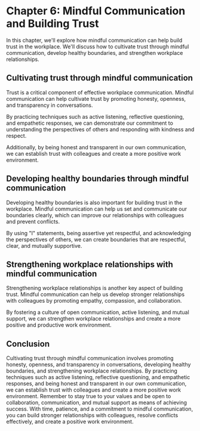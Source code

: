 Chapter 6: Mindful Communication and Building Trust
===================================================

In this chapter, we'll explore how mindful communication can help build trust in the workplace. We'll discuss how to cultivate trust through mindful communication, develop healthy boundaries, and strengthen workplace relationships.

Cultivating trust through mindful communication
-----------------------------------------------

Trust is a critical component of effective workplace communication. Mindful communication can help cultivate trust by promoting honesty, openness, and transparency in conversations.

By practicing techniques such as active listening, reflective questioning, and empathetic responses, we can demonstrate our commitment to understanding the perspectives of others and responding with kindness and respect.

Additionally, by being honest and transparent in our own communication, we can establish trust with colleagues and create a more positive work environment.

Developing healthy boundaries through mindful communication
-----------------------------------------------------------

Developing healthy boundaries is also important for building trust in the workplace. Mindful communication can help us set and communicate our boundaries clearly, which can improve our relationships with colleagues and prevent conflicts.

By using "I" statements, being assertive yet respectful, and acknowledging the perspectives of others, we can create boundaries that are respectful, clear, and mutually supportive.

Strengthening workplace relationships with mindful communication
----------------------------------------------------------------

Strengthening workplace relationships is another key aspect of building trust. Mindful communication can help us develop stronger relationships with colleagues by promoting empathy, compassion, and collaboration.

By fostering a culture of open communication, active listening, and mutual support, we can strengthen workplace relationships and create a more positive and productive work environment.

Conclusion
----------

Cultivating trust through mindful communication involves promoting honesty, openness, and transparency in conversations, developing healthy boundaries, and strengthening workplace relationships. By practicing techniques such as active listening, reflective questioning, and empathetic responses, and being honest and transparent in our own communication, we can establish trust with colleagues and create a more positive work environment. Remember to stay true to your values and be open to collaboration, communication, and mutual support as means of achieving success. With time, patience, and a commitment to mindful communication, you can build stronger relationships with colleagues, resolve conflicts effectively, and create a positive work environment.
